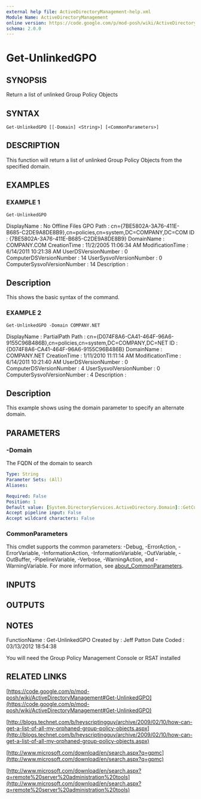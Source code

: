 ```yaml
---
external help file: ActiveDirectoryManagement-help.xml
Module Name: ActiveDirectoryManagement
online version: https://code.google.com/p/mod-posh/wiki/ActiveDirectoryManagement#Get-UnlinkedGPO
schema: 2.0.0
---
```


# Get-UnlinkedGPO

## SYNOPSIS
Return a list of unlinked Group Policy Objects

## SYNTAX

```
Get-UnlinkedGPO [[-Domain] <String>] [<CommonParameters>]
```

## DESCRIPTION
This function will return a list of unlinked Group Policy Objects from
the specified domain.

## EXAMPLES

### EXAMPLE 1
```
Get-UnlinkedGPO
```

DisplayName                 : No Offline Files GPO
Path                        : cn={7BE5802A-3A76-411E-B685-C2DE9A8DE8B9},cn=policies,cn=system,DC=COMPANY,DC=COM
ID                          : {7BE5802A-3A76-411E-B685-C2DE9A8DE8B9}
DomainName                  : COMPANY.COM
CreationTime                : 11/2/2005 11:06:34 AM
ModificationTime            : 6/14/2011 10:21:38 AM
UserDSVersionNumber         : 0
ComputerDSVersionNumber     : 14
UserSysvolVersionNumber     : 0
ComputerSysvolVersionNumber : 14
Description                 :

Description
-----------
This shows the basic syntax of the command.

### EXAMPLE 2
```
Get-UnlinkedGPO -Domain COMPANY.NET
```

DisplayName                 : PartialPath
Path                        : cn={D074F8A6-CA41-464F-96A6-9155C96B486B},cn=policies,cn=system,DC=COMPANY,DC=NET
ID                          : {D074F8A6-CA41-464F-96A6-9155C96B486B}
DomainName                  : COMPANY.NET
CreationTime                : 1/11/2010 11:11:14 AM
ModificationTime            : 6/14/2011 10:21:40 AM
UserDSVersionNumber         : 0
ComputerDSVersionNumber     : 4
UserSysvolVersionNumber     : 0
ComputerSysvolVersionNumber : 4
Description                 :

Description
-----------
This example shows using the domain parameter to specify an alternate domain.

## PARAMETERS

### -Domain
The FQDN of the domain to search

```yaml
Type: String
Parameter Sets: (All)
Aliases:

Required: False
Position: 1
Default value: [System.DirectoryServices.ActiveDirectory.Domain]::GetCurrentDomain().Name
Accept pipeline input: False
Accept wildcard characters: False
```

### CommonParameters
This cmdlet supports the common parameters: -Debug, -ErrorAction, -ErrorVariable, -InformationAction, -InformationVariable, -OutVariable, -OutBuffer, -PipelineVariable, -Verbose, -WarningAction, and -WarningVariable. For more information, see [about_CommonParameters](http://go.microsoft.com/fwlink/?LinkID=113216).

## INPUTS

## OUTPUTS

## NOTES
FunctionName : Get-UnlinkedGPO
Created by   : Jeff Patton
Date Coded   : 03/13/2012 18:54:38

You will need the Group Policy Management Console or RSAT installed

## RELATED LINKS

[https://code.google.com/p/mod-posh/wiki/ActiveDirectoryManagement#Get-UnlinkedGPO](https://code.google.com/p/mod-posh/wiki/ActiveDirectoryManagement#Get-UnlinkedGPO)

[http://blogs.technet.com/b/heyscriptingguy/archive/2009/02/10/how-can-get-a-list-of-all-my-orphaned-group-policy-objects.aspx](http://blogs.technet.com/b/heyscriptingguy/archive/2009/02/10/how-can-get-a-list-of-all-my-orphaned-group-policy-objects.aspx)

[http://www.microsoft.com/download/en/search.aspx?q=gpmc](http://www.microsoft.com/download/en/search.aspx?q=gpmc)

[http://www.microsoft.com/download/en/search.aspx?q=remote%20server%20administration%20tools](http://www.microsoft.com/download/en/search.aspx?q=remote%20server%20administration%20tools)

